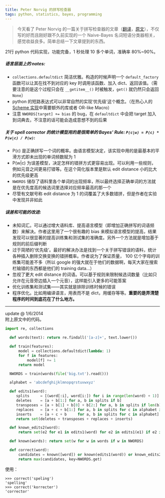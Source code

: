 ```yaml
---
title: Peter Norvig 的拼写检查器
tags: python, statistics, bayes, programming
---
```

> 今天看了 Peter Norvig 的一篇关于拼写检查器的文章（[翻译](http://blog.youxu.info/spell-correct.html)，[原文](http://norvig.com/spell-correct.html)），不仅写的好而且刚好跟不久前实现的一个 Naive-Bayes 名词短语分类器相关，感觉收益良多。简单总结一下文章提到的东西。

21行 python 代码实现，功能完备，1 秒处理 10 多个单词，准确率 80%~90%。

##### 语言层面上的 notes:

- `collections.defaultdict` 简洁优雅。构造的时候声明一个 `default_factory` 函数可以让其在找不到对应的 key 时调用该函数、加入 dict、返回该值。（需要注意的是这个过程只会在 `__getitem__()` 时被触发，`get()` 就仍然只会返回 `None`）
- python 的短路表达式可以非常自然的实现‘优先级’这个概念。（在热心人的 [Scheme 实现](http://practical-scheme.net/wiliki/wiliki.cgi?Gauche%3aSpellingCorrection&l=en)中需要额外的库或者 OR-like Macro）    
- 注意 `NWORDS[target] += bias` 的 bug，在 `defaultdict` 中会把 target 加入到词典去，不注意的话可能会造成意想不到的后果

##### 关于 spell corrector 的统计模型用的是很简单的 Bayes' Rule: `P(c|w) = P(c) * P(w|c) / P(w)`:

- P(c) 是正确拼写一个词的概率。由语言模型决定，该实现中用的是最基本的平滑方式即未出现的单词频数赋为 1
- P(w\|c) 为误差模型，决定怎样的错拼方式更容易出现。可以利用一些规则，例如元音之间更易打错等。在这个简化版本里是默认 edit distance 小的比大的优先级更高
- `NWORDS` 储存了语料里各个单词的出现频率，所以最终选择正确单词的方法就是在优先度高的候选词里选择对应频率最高的那一个
- 尽管有文献号称 edit distance 为 1 的词覆盖了大多数错拼，但是作者在实验中发现并非如此

##### 误差和可能的改进:

- 未知词汇。可以通过增大语料库、提高语言模型（即增加正确拼写的词语频数）来解决。作者这里用了一个很有趣的 bias 来模拟语言模型的提高，结果发现可以很显著的提高训练集和测试集的准确度。另外一个方法就是增加基于规则的前后缀判断
- 过于简陋的‘优先级’。最好的解决办法是找到一个关于拼写错误的语料，统计各种插入删除交换变换的错拼概率。作者说为了保证质量， 100 亿个字母的训练集可能差不多（所以 google 的强大就在于他们的数据啊，每天大家在搜索栏输错的东西都是他们的 training data…）
- 忽视了更大 edit distance 的词语。可以基于规则来限制候选词数量（比如只允许在元音旁边插入一个元音），这样能引入更多的可能答案
- 优化训练集和测试集——其实就是排除训练时候的错误
- 程序优化。比如用编译语言，用表而不是 dict，用缓存等等。**重要的是弄清楚程序的时间到底花在了什么地方。**
    
******

update @ 1/6/2014  
附上原文中的代码。

```python
import re, collections

  def words(text): return re.findall('[a-z]+', text.lower()) 

  def train(features):
      model = collections.defaultdict(lambda: 1)
      for f in features:
          model[f] += 1
      return model

  NWORDS = train(words(file('big.txt').read()))

  alphabet = 'abcdefghijklmnopqrstuvwxyz'

  def edits1(word):
     splits     = [(word[:i], word[i:]) for i in range(len(word) + 1)]
     deletes    = [a + b[1:] for a, b in splits if b]
     transposes = [a + b[1] + b[0] + b[2:] for a, b in splits if len(b)>1]
     replaces   = [a + c + b[1:] for a, b in splits for c in alphabet if b]
     inserts    = [a + c + b     for a, b in splits for c in alphabet]
     return set(deletes + transposes + replaces + inserts)

  def known_edits2(word):
      return set(e2 for e1 in edits1(word) for e2 in edits1(e1) if e2 in NWORDS)

  def known(words): return set(w for w in words if w in NWORDS)

  def correct(word):
      candidates = known([word]) or known(edits1(word)) or known_edits2(word) or [word]
      return max(candidates, key=NWORDS.get)
```

使用：

    >>> correct('speling')
    'spelling'
    >>> correct('korrecter')
    'corrector'
